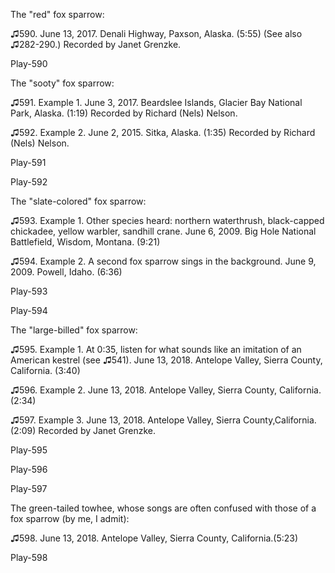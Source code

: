 The "red" fox sparrow:

♫590. June 13, 2017. Denali Highway, Paxson, Alaska. (5:55) (See also ♫282-290.) Recorded by Janet Grenzke.

Play-590

The "sooty" fox sparrow:

♫591. Example 1. June 3, 2017. Beardslee Islands, Glacier Bay National Park, Alaska. (1:19) Recorded by Richard (Nels) Nelson.

♫592. Example 2. June 2, 2015. Sitka, Alaska. (1:35) Recorded by Richard (Nels) Nelson.

Play-591

Play-592

The "slate-colored" fox sparrow:

♫593. Example 1. Other species heard: northern waterthrush, black-capped chickadee, yellow warbler, sandhill crane. June 6, 2009. Big Hole National Battlefield, Wisdom, Montana. (9:21)

♫594. Example 2. A second fox sparrow sings in the background. June 9, 2009. Powell, Idaho. (6:36)

Play-593

Play-594

The "large-billed" fox sparrow:

♫595. Example 1. At 0:35, listen for what sounds like an imitation of an American kestrel (see ♫541). June 13, 2018. Antelope Valley, Sierra County, California. (3:40)

♫596. Example 2. June 13, 2018. Antelope Valley, Sierra County, California. (2:34)

♫597. Example 3. June 13, 2018. Antelope Valley, Sierra County,California. (2:09) Recorded by Janet Grenzke.

Play-595

Play-596

Play-597

The green-tailed towhee, whose songs are often confused with those of a
fox sparrow (by me, I admit):

♫598. June 13, 2018. Antelope Valley, Sierra County, California.(5:23)

Play-598

